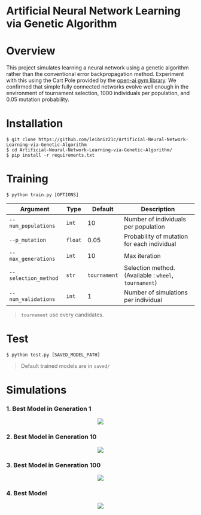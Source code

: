 # Artificial Neural Network Learning via Genetic Algorithm

# Overview

This project simulates learning a neural network using a genetic algorithm rather than the conventional error backpropagation method. Experiment with this using the Cart Pole provided by the [open-ai gym library](https://github.com/openai/gym). We confirmed that simple fully connected networks evolve well enough in the environment of tournament selection, 1000 individuals per population, and 0.05 mutation probability. 

# Installation

```
$ git clone https://github.com/leibniz21c/Artificial-Neural-Network-Learning-via-Genetic-Algorithm
$ cd Artificial-Neural-Network-Learning-via-Genetic-Algorithm/
$ pip install -r requirements.txt
```

# Training

``` 
$ python train.py [OPTIONS]
```

|Argument                |Type       |Default         |Description                                                   |
|------------------------|-----------|----------------|--------------------------------------------------------------|
|```--num_populations``` |```int```  |10              |Number of individuals per population                          |
|```--p_mutation```      |```float```|0.05            |Probability of mutation for each individual                   |
|```--max_generations``` |```int```  |10              |Max iteration                                                 |
|```--selection_method```|```str```  |```tournament```|Selection method. (Available : ```wheel```, ```tournament```) |
|```--num_validations``` |```int```  |1               |Number of simulations per individual                          |

> ```tournament``` use every candidates.

# Test

``` 
$ python test.py [SAVED_MODEL_PATH]
```

> Default trained models are in ```saved/```

# Simulations

### 1. Best Model in Generation 1

<p align="center">
  <img src="https://user-images.githubusercontent.com/38760913/198166136-50c7c448-aae0-4d7a-b510-0168dcd1c76f.gif">
</p>

### 2. Best Model in Generation 10

<p align="center">
  <img src="https://user-images.githubusercontent.com/38760913/198166171-3a825758-0520-4a3c-9945-a6d07372b63e.gif">
</p>

### 3. Best Model in Generation 100

<p align="center">
  <img src="https://user-images.githubusercontent.com/38760913/198166192-2094ff85-e88c-4153-9670-8feecac4245f.gif">
</p>

### 4. Best Model

<p align="center">
  <img src="https://user-images.githubusercontent.com/38760913/198166227-9e047232-a6ed-48ee-9068-892ee6c140ac.gif">
</p>
